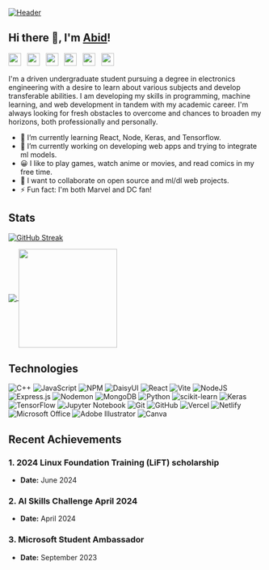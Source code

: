 <!--
**AbidHasanRafi/AbidHasanRafi** is a ✨ _special_ ✨ repository because its `README.md` (this file) appears on your GitHub profile.

Here are some ideas to get you started:

- 🔭 I’m currently working on ...
- 🌱 I’m currently learning ...
- 👯 I’m looking to collaborate on ...
- 🤔 I’m looking for help with ...
- 💬 Ask me about ...
- 📫 How to reach me: ...
- 😄 Pronouns: ...
- ⚡ Fun fact: ...
-->
[![Header](header.svg "Header")](https://abid-hasan-rafi.web.app/)

## Hi there 👋, I'm [Abid](https://abid-hasan-rafi.web.app/)!

[<img src="https://img.icons8.com/color/48/000000/linkedin.png" width="25px"/>](https://www.linkedin.com/in/abid-hasan-rafi/) &nbsp; [<img src="https://img.icons8.com/?size=100&id=phOKFKYpe00C&format=png&color=000000" width="25px"/>](https://x.com/abid_h_rafi) &nbsp; [<img src="https://img.icons8.com/fluent/48/000000/instagram-new.png" width="25px"/>](https://www.instagram.com/abidhasanrafi.ig/) &nbsp; [<img src="https://img.icons8.com/fluent/48/000000/facebook-new.png" width="25px"/>](https://www.facebook.com/abidhasan.rafi.10/) &nbsp; <a href="mailto:ahr16.abidhasanrafi@gmail.com"> <img src="https://img.icons8.com/fluent/48/000000/gmail.png" width="25px"/></a> &nbsp; [<img src="https://img.icons8.com/?size=100&id=16713&format=png&color=000000" width="25px"/>](https://wa.me/qr/NCLUAEQTHC3LC1)

I'm a driven undergraduate student pursuing a degree in electronics engineering with a desire to learn about various subjects and develop transferable abilities. I am developing my skills in programming, machine learning, and web development in tandem with my academic career. I'm always looking for fresh obstacles to overcome and chances to broaden my horizons, both professionally and personally.

- 🌱 I’m currently learning React, Node, Keras, and Tensorflow.
- 🔭 I’m currently working on developing web apps and trying to integrate ml models.
- 😀 I like to play games, watch anime or movies, and read comics in my free time.
- 💬 I want to collaborate on open source and ml/dl web projects.
- ⚡ Fun fact: I'm both Marvel and DC fan!

## Stats

[![GitHub Streak](https://streak-stats.demolab.com/?user=AbidHasanRafi&theme=youtube-dark)](https://git.io/streak-stats)

<a href="https://github.com/AbidHasanRafi/github-readme-stats">
  <img align="center" src="https://github-readme-stats.vercel.app/api?username=AbidHasanRafi&rank_icon=github&show_icons=false&theme=dark" />
</a>
<a href="https://github.com/AbidHasanRafi/convoychat">
  <img height="195px" align="center" src="https://github-readme-stats.vercel.app/api/top-langs/?username=AbidHasanRafi&layout=compact&theme=dark" />
</a>

## Technologies

![C++](https://img.shields.io/badge/c++-%2300599C.svg?style=for-the-badge&logo=c%2B%2B&logoColor=white) ![JavaScript](https://img.shields.io/badge/javascript-%23323330.svg?style=for-the-badge&logo=javascript&logoColor=%23F7DF1E) ![NPM](https://img.shields.io/badge/NPM-%23CB3837.svg?style=for-the-badge&logo=npm&logoColor=white) ![DaisyUI](https://img.shields.io/badge/daisyui-5A0EF8?style=for-the-badge&logo=daisyui&logoColor=white) ![React](https://img.shields.io/badge/react-%2320232a.svg?style=for-the-badge&logo=react&logoColor=%2361DAFB) ![Vite](https://img.shields.io/badge/vite-%23646CFF.svg?style=for-the-badge&logo=vite&logoColor=white) ![NodeJS](https://img.shields.io/badge/node.js-6DA55F?style=for-the-badge&logo=node.js&logoColor=white) ![Express.js](https://img.shields.io/badge/express.js-%23404d59.svg?style=for-the-badge&logo=express&logoColor=%2361DAFB) ![Nodemon](https://img.shields.io/badge/NODEMON-%23323330.svg?style=for-the-badge&logo=nodemon&logoColor=%BBDEAD) ![MongoDB](https://img.shields.io/badge/MongoDB-%234ea94b.svg?style=for-the-badge&logo=mongodb&logoColor=white) ![Python](https://img.shields.io/badge/python-3670A0?style=for-the-badge&logo=python&logoColor=ffdd54) ![scikit-learn](https://img.shields.io/badge/scikit--learn-%23F7931E.svg?style=for-the-badge&logo=scikit-learn&logoColor=white) ![Keras](https://img.shields.io/badge/Keras-%23D00000.svg?style=for-the-badge&logo=Keras&logoColor=white) ![TensorFlow](https://img.shields.io/badge/TensorFlow-%23FF6F00.svg?style=for-the-badge&logo=TensorFlow&logoColor=white) ![Jupyter Notebook](https://img.shields.io/badge/jupyter-%23FA0F00.svg?style=for-the-badge&logo=jupyter&logoColor=white)
![Git](https://img.shields.io/badge/git-%23F05033.svg?style=for-the-badge&logo=git&logoColor=white) ![GitHub](https://img.shields.io/badge/github-%23121011.svg?style=for-the-badge&logo=github&logoColor=white) ![Vercel](https://img.shields.io/badge/vercel-%23000000.svg?style=for-the-badge&logo=vercel&logoColor=white) ![Netlify](https://img.shields.io/badge/netlify-%23000000.svg?style=for-the-badge&logo=netlify&logoColor=#00C7B7) ![Microsoft Office](https://img.shields.io/badge/Microsoft_Office-D83B01?style=for-the-badge&logo=microsoft-office&logoColor=white) ![Adobe Illustrator](https://img.shields.io/badge/adobe%20illustrator-%23FF9A00.svg?style=for-the-badge&logo=adobe%20illustrator&logoColor=white) ![Canva](https://img.shields.io/badge/Canva-%2300C4CC.svg?style=for-the-badge&logo=Canva&logoColor=white)

## Recent Achievements

### 1. 2024 Linux Foundation Training (LiFT) scholarship
- **Date:** June 2024

### 2. AI Skills Challenge April 2024
- **Date:** April 2024

### 3. Microsoft Student Ambassador
- **Date:** September 2023
